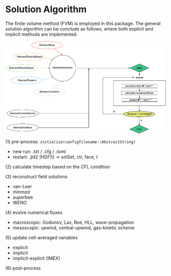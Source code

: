 # Solution Algorithm

The finite volume method (FVM) is employed in this package. The general solution algorithm can be conclude as follows, where both explicit and implicit methods are implemented.

![](./assets/solver_process.png)

(1) pre-process: `initialize(configfilename::AbstractString)`
* new run: .txt / .cfg / .toml
* restart: .jld2 (HDF5) -> solSet, ctr, face, t

(2) calculate timestep based on the CFL condition

(3) reconstruct field solutions
* van-Leer
* minmod
* superbee
* WENO

(4) evolve numerical fluxes
* macroscopic: Godunov, Lax, Roe, HLL, wave-propagation
* mesoscopic: upwind, central-upwind, gas-kinetic scheme

(5) update cell-averaged variables
* explicit
* implicit
* implicit-explicit (IMEX)

(6) post-process